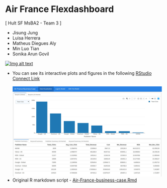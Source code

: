 # Air France Flexdashboard

[ Hult SF MsBA2 - Team 3 ]
- Jisung Jung
- Luisa Herrera
- Matheus Diegues Aly
- Min Luo Tian
- Sonika Arun Govil

[![Img alt text](https://img.youtube.com/vi/c-dL2LImlZ4/0.jpg)](https://www.youtube.com/embed/c-dL2LImlZ4)

- You can see its interactive plots and figures in the following [RStudio Connect Link](https://bookdown.org/Marvin/air_france_business_case/) <br> <br>
  <img src="images/plot.jpg">
- Original R markdown script - [Air-France-business-case.Rmd](https://github.com/marvin-jung/Air-France-Business-Case/raw/main/scripts/Air-France-business-case.zip)


